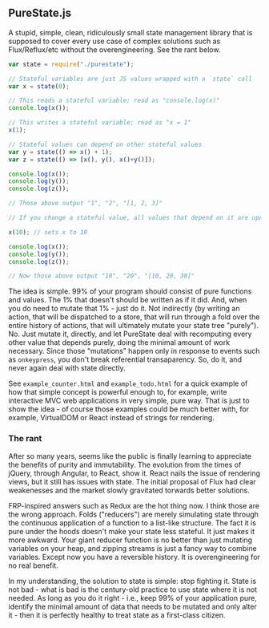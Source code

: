 ## PureState.js

A stupid, simple, clean, ridiculously small state management library that is supposed to cover every use case of complex solutions such as Flux/Reflux/etc without the overengineering. See the rant below.

```javascript
var state = require("./purestate");

// Stateful variables are just JS values wrapped with a `state` call
var x = state(0);

// This reads a stateful variable; read as "console.log(x)"
console.log(x());

// This writes a stateful variable; read as "x = 1"
x(1);

// Stateful values can depend on other stateful values 
var y = state(() => x() + 1);
var z = state(() => [x(), y(), x()+y()]);

console.log(x());
console.log(y());
console.log(z());

// Those above output "1", "2", "[1, 2, 3]"

// If you change a stateful value, all values that depend on it are updated.

x(10); // sets x to 10

console.log(x());
console.log(y());
console.log(z());

// Now those above output "10", "20", "[10, 20, 30]"
```

The idea is simple. 99% of your program should consist of pure functions and values. The 1% that doesn't should be written as if it did. And, when you do need to mutate that 1% - just do it. Not indirectly (by writing an action, that will be dispatched to a store, that will run through a fold over the entire history of actions, that will ultimately mutate your state tree "purely"). No. Just mutate it, directly, and let PureState deal with recomputing every other value that depends purely, doing the minimal amount of work necessary. Since those "mutations" happen only in response to events such as `onkeypress`, you don't break referential transaparency. So, do it, and never again deal with state directly.

See `example_counter.html` and `example_todo.html` for a quick example of how that simple concept is powerful enough to, for example, write interactive MVC web applications in very simple, pure way. That is just to show the idea - of course those examples could be much better with, for example, VirtualDOM or React instead of strings for rendering.

### The rant

After so many years, seems like the public is finally learning to appreciate the benefits of purity and immutability. The evolution from the times of jQuery, through Angular, to React, show it. React nails the issue of rendering views, but it still has issues with state. The initial proposal of Flux had clear weakenesses and the market slowly gravitated torwards better solutions.

FRP-inspired answers such as Redux are the hot thing now. I think those are the wrong approach. Folds ("reducers") are merely simulating state through the continuous application of a function to a list-like structure. The fact it is pure under the hoods doesn't make your state less stateful. It just makes it more awkward. Your giant reducer function is no better than just mutating variables on your heap, and zipping streams is just a fancy way to combine variables. Except now you have a reversible history. It is overengineering for no real benefit.

In my understanding, the solution to state is simple: stop fighting it. State is not bad - what is bad is the century-old practice to use state where it is not needed. As long as you do it right - i.e., keep 99% of your application pure, identify the minimal amount of data that needs to be mutated and only alter it - then it is perfectly healthy to treat state as a first-class citizen.
